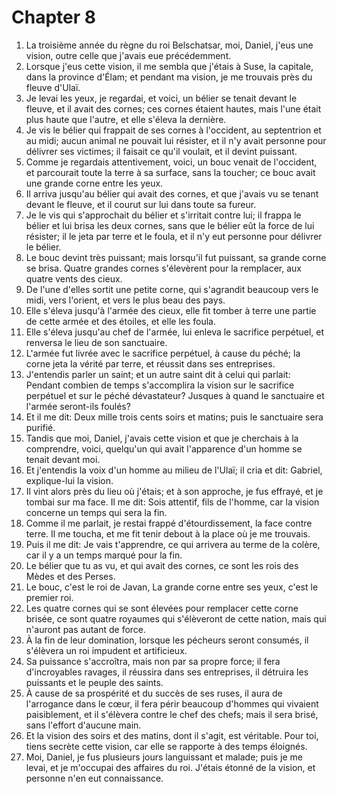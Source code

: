 # Chapter 8

1. La troisième année du règne du roi Belschatsar, moi, Daniel, j'eus une vision, outre celle que j'avais eue précédemment.
2. Lorsque j'eus cette vision, il me sembla que j'étais à Suse, la capitale, dans la province d'Élam; et pendant ma vision, je me trouvais près du fleuve d'Ulaï.
3. Je levai les yeux, je regardai, et voici, un bélier se tenait devant le fleuve, et il avait des cornes; ces cornes étaient hautes, mais l'une était plus haute que l'autre, et elle s'éleva la dernière.
4. Je vis le bélier qui frappait de ses cornes à l'occident, au septentrion et au midi; aucun animal ne pouvait lui résister, et il n'y avait personne pour délivrer ses victimes; il faisait ce qu'il voulait, et il devint puissant.
5. Comme je regardais attentivement, voici, un bouc venait de l'occident, et parcourait toute la terre à sa surface, sans la toucher; ce bouc avait une grande corne entre les yeux.
6. Il arriva jusqu'au bélier qui avait des cornes, et que j'avais vu se tenant devant le fleuve, et il courut sur lui dans toute sa fureur.
7. Je le vis qui s'approchait du bélier et s'irritait contre lui; il frappa le bélier et lui brisa les deux cornes, sans que le bélier eût la force de lui résister; il le jeta par terre et le foula, et il n'y eut personne pour délivrer le bélier.
8. Le bouc devint très puissant; mais lorsqu'il fut puissant, sa grande corne se brisa. Quatre grandes cornes s'élevèrent pour la remplacer, aux quatre vents des cieux.
9. De l'une d'elles sortit une petite corne, qui s'agrandit beaucoup vers le midi, vers l'orient, et vers le plus beau des pays.
10. Elle s'éleva jusqu'à l'armée des cieux, elle fit tomber à terre une partie de cette armée et des étoiles, et elle les foula.
11. Elle s'éleva jusqu'au chef de l'armée, lui enleva le sacrifice perpétuel, et renversa le lieu de son sanctuaire.
12. L'armée fut livrée avec le sacrifice perpétuel, à cause du péché; la corne jeta la vérité par terre, et réussit dans ses entreprises.
13. J'entendis parler un saint; et un autre saint dit à celui qui parlait: Pendant combien de temps s'accomplira la vision sur le sacrifice perpétuel et sur le péché dévastateur? Jusques à quand le sanctuaire et l'armée seront-ils foulés?
14. Et il me dit: Deux mille trois cents soirs et matins; puis le sanctuaire sera purifié.
15. Tandis que moi, Daniel, j'avais cette vision et que je cherchais à la comprendre, voici, quelqu'un qui avait l'apparence d'un homme se tenait devant moi.
16. Et j'entendis la voix d'un homme au milieu de l'Ulaï; il cria et dit: Gabriel, explique-lui la vision.
17. Il vint alors près du lieu où j'étais; et à son approche, je fus effrayé, et je tombai sur ma face. Il me dit: Sois attentif, fils de l'homme, car la vision concerne un temps qui sera la fin.
18. Comme il me parlait, je restai frappé d'étourdissement, la face contre terre. Il me toucha, et me fit tenir debout à la place où je me trouvais.
19. Puis il me dit: Je vais t'apprendre, ce qui arrivera au terme de la colère, car il y a un temps marqué pour la fin.
20. Le bélier que tu as vu, et qui avait des cornes, ce sont les rois des Mèdes et des Perses.
21. Le bouc, c'est le roi de Javan, La grande corne entre ses yeux, c'est le premier roi.
22. Les quatre cornes qui se sont élevées pour remplacer cette corne brisée, ce sont quatre royaumes qui s'élèveront de cette nation, mais qui n'auront pas autant de force.
23. À la fin de leur domination, lorsque les pécheurs seront consumés, il s'élèvera un roi impudent et artificieux.
24. Sa puissance s'accroîtra, mais non par sa propre force; il fera d'incroyables ravages, il réussira dans ses entreprises, il détruira les puissants et le peuple des saints.
25. À cause de sa prospérité et du succès de ses ruses, il aura de l'arrogance dans le cœur, il fera périr beaucoup d'hommes qui vivaient paisiblement, et il s'élèvera contre le chef des chefs; mais il sera brisé, sans l'effort d'aucune main.
26. Et la vision des soirs et des matins, dont il s'agit, est véritable. Pour toi, tiens secrète cette vision, car elle se rapporte à des temps éloignés.
27. Moi, Daniel, je fus plusieurs jours languissant et malade; puis je me levai, et je m'occupai des affaires du roi. J'étais étonné de la vision, et personne n'en eut connaissance.

